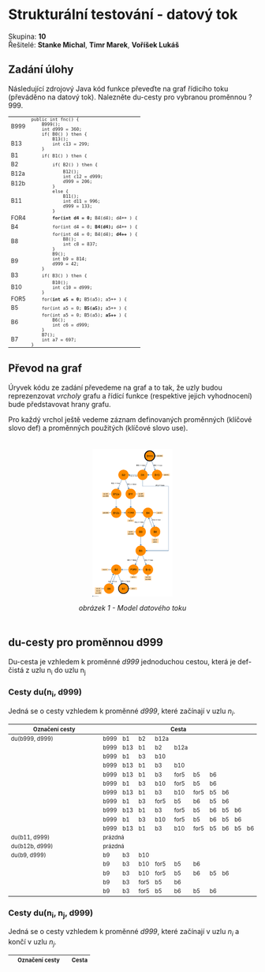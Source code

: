 <style>
h6 {
		color: #777777;
}
.labeled-img {
  text-align: center;
  padding: 20px;

}
.labeled-img .label {
  font-size: 100%;
  font-style: italic;
}
.labeled-img img {
  max-width: 50%;
  display: block;
  margin: 0px auto;
  margin-bottom: 1em;
}
.centered-box {
  margin: 0px auto;
}
table {
  font-size: 80%;
}
table.no-padding tr,
table.no-padding td+td,
table.no-padding td+td pre {
	padding-top: 0;
	padding-bottom: 0;
	margin: 0;
}
</style>

# Strukturální testování - datový tok
Skupina: **10**  
Řešitelé: **Stanke Michal**, **Timr Marek**, **Voříšek Lukáš**

## Zadání úlohy
Následující zdrojový Java kód funkce převeďte na graf řídicího toku (převáděno na datový tok). Nalezněte
du-cesty pro vybranou proměnnou ?999.

<table class="no-padding">
<tr>
<td>B999</td>
<td>
<pre style="font-size: .8em">
public int fnc() {
	B999();
	int d999 = 360;
	if( B0() ) then {
</pre>
</td>
</tr>
<tr>
<td>B13</td>
<td>
<pre style="font-size: .8em">
		B13();
		int c13 = 299;
	}
</pre>
</td>
</tr>
<tr>
<td>B1</td>
<td>
<pre style="font-size: .8em">
	if( B1() ) then {
</pre>
</td>
</tr>
<tr>
<td>B2</td>
<td>
<pre style="font-size: .8em">
		if( B2() ) then {
</pre>
</td>
</tr>
<tr>
<td>B12a</td>
<td>
<pre style="font-size: .8em">
			B12();
			int c12 = d999;
</pre>
</td>
</tr>
<tr>
<td>B12b</td>
<td>
<pre style="font-size: .8em">
			d999 = 206;
		}
</pre>
</td>
</tr>
<tr>
<td>B11</td>
<td>
<pre style="font-size: .8em">
		else {
			B11();
			int d11 = 996;
			d999 = 133;
		}
</pre>
</td>
</tr>
<tr>
<td>FOR4</td>
<td>
<pre style="font-size: .8em">
		<strong>for(int d4 = 0;</strong> B4(d4); d4++ ) {
</pre>
</td>
</tr>
<tr>
<td>B4</td>
<td>
<pre style="font-size: .8em">
		for(int d4 = 0; <strong>B4(d4);</strong> d4++ ) {
</pre>
</td>
</tr>
<tr>
<td>B8</td>
<td>
<pre style="font-size: .8em">
		for(int d4 = 0; B4(d4); <strong>d4++</strong> ) {
			B8();
			int c8 = 837;
		}
</pre>
</td>
</tr>
<tr>
<td>B9</td>
<td>
<pre style="font-size: .8em">
		B9();
		int b9 = 814;
		d999 = 42;
	}
</pre>
</td>
</tr>
<tr>
<td>B3</td>
<td>
<pre style="font-size: .8em">
	if( B3() ) then {
</pre>
</td>
</tr>
<tr>
<td>B10</td>
<td>
<pre style="font-size: .8em">
		B10();
		int c10 = d999;
	}
</pre>
</td>
</tr>
<tr>
<td>FOR5</td>
<td>
<pre style="font-size: .8em">
	for(<strong>int a5 = 0;</strong> B5(a5); a5++ ) {
</pre>
</td>
</tr>
<tr>
<td>B5</td>
<td>
<pre style="font-size: .8em">
	for(int a5 = 0; <strong>B5(a5);</strong> a5++ ) {
</pre>
</td>
</tr>
<tr>
<td>B6</td>
<td>
<pre style="font-size: .8em">
	for(int a5 = 0; B5(a5); <strong>a5++</strong> ) {
		B6();
		int c6 = d999;
	}
</pre>
</td>
</tr>
<tr>
<td>B7</td>
<td>
<pre style="font-size: .8em">
	B7();
	int a7 = 697;
}
</pre>
</td>
</tr>
</table>


<div class="page-break"></div>

## Převod na graf
Úryvek kódu ze zadání převedeme na graf a to tak, že uzly budou reprezenzovat *vrcholy* grafu a řídící funkce (respektive jejich vyhodnocení) bude představovat hrany grafu.

Pro každý vrchol ještě vedeme záznam definovaných proměnných (klíčové slovo def) a proměnných použitých (klíčové slovo use).

<div class="labeled-img">
  <img src="graph.png" style="max-height: 300px;" />
  <span class="label">obrázek 1 - Model datového toku</span>
</div>


<div class="page-break"></div>

## du-cesty pro proměnnou d999
Du-cesta je vzhledem k proměnné *d999* jednoduchou cestou, která je def-čistá z uzlu n<sub>i</sub> do uzlu n<sub>j</sub>

### Cesty du(n<sub>i</sub>, d999)
Jedná se o cesty vzhledem k proměnné *d999*, které začínají v uzlu *n<sub>i</sub>*.

<table>
	<thead>
		<tr>
			<th style="width: 35em;">Označení cesty</th>
			<th colspan="10">Cesta</th>
		</tr>
	</thead>
		<tr>
			<td>du(b999, d999)</td>
			<td>b999</td><td>b1</td><td>b2</td><td>b12a</td>
			<td colspan="20"></td>
		</tr>
		<tr>
			<td></td>
      <td>b999</td><td>b13</td><td>b1</td><td>b2</td><td>b12a</td>
			<td colspan="20"></td>
		</tr>
		<tr>
			<td></td>
      <td>b999</td><td>b1</td><td>b3</td><td>b10</td>
			<td colspan="20"></td>
		</tr>
		<tr>
			<td></td>
      <td>b999</td><td>b13</td><td>b1</td><td>b3</td><td>b10</td>
			<td colspan="20"></td>
		</tr>
		<tr>
			<td></td>
      <td>b999</td><td>b13</td><td>b1</td><td>b3</td><td>for5</td><td>b5</td><td>b6</td>
			<td colspan="20"></td>
		</tr>
		<tr>
			<td></td>
      <td>b999</td><td>b1</td><td>b3</td><td>b10</td><td>for5</td><td>b5</td><td>b6</td>
			<td colspan="20"></td>
		</tr>
		<tr>
			<td></td>
      <td>b999</td><td>b13</td><td>b1</td><td>b3</td><td>b10</td><td>for5</td><td>b5</td><td>b6</td>
			<td colspan="20"></td>
		</tr>
		<tr>
			<td></td>
      <td>b999</td><td>b1</td><td>b3</td><td>for5</td><td>b5</td><td>b6</td><td>b5</td><td>b6</td>
			<td colspan="20"></td>
		</tr>
		<tr>
			<td></td>
      <td>b999</td><td>b13</td><td>b1</td><td>b3</td><td>for5</td><td>b5</td><td>b6</td><td>b5</td><td>b6</td>
			<td colspan="20"></td>
		</tr>
		<tr>
			<td></td>
      <td>b999</td><td>b1</td><td>b3</td><td>b10</td><td>for5</td><td>b5</td><td>b6</td><td>b5</td><td>b6</td>
			<td colspan="20"></td>
		</tr>
		<tr>
			<td></td>
      <td>b999</td><td>b13</td><td>b1</td><td>b3</td><td>b10</td><td>for5</td><td>b5</td><td>b6</td><td>b5</td><td>b6</td>
		</tr>
    <!-- next section -->
		<tr>
			<td>du(b11, d999)</td>
      <td colspan="20">prázdná</td>
		</tr>
    <!-- next section -->
		<tr>
			<td>du(b12b, d999)</td>
      <td colspan="20">prázdná</td>
		</tr>
    <!-- next section -->
		<tr>
			<td>du(b9, d999)</td>
      <td>b9</td><td>b3</td><td>b10</td>
      <td colspan="20"></td>
		</tr>
		<tr>
			<td></td>
      <td>b9</td><td>b3</td><td>b10</td><td>for5</td><td>b5</td><td>b6</td>
			<td colspan="20"></td>
		</tr>
		<tr>
			<td></td>
      <td>b9</td><td>b3</td><td>b10</td><td>for5</td><td>b5</td><td>b6</td><td>b5</td><td>b6</td>
			<td colspan="20"></td>
		</tr>
		<tr>
			<td></td>
      <td>b9</td><td>b3</td><td>for5</td><td>b5</td><td>b6</td>
			<td colspan="20"></td>
		</tr>
		<tr>
			<td></td>
      <td>b9</td><td>b3</td><td>for5</td><td>b5</td><td>b6</td><td>b5</td><td>b6</td>
			<td colspan="20"></td>
		</tr>
	</tbody>
</table>


<div class="page-break"></div>

### Cesty du(n<sub>i</sub>, n<sub>j</sub>, d999)
Jedná se o cesty vzhledem k proměnné *d999*, které začínají v uzlu&nbsp;*n<sub>i</sub>*
a končí v uzlu&nbsp;*n<sub>j</sub>.*

<table>
	<thead>
		<tr>
			<th style="width: 10em;">Označení cesty</th>
			<th colspan="20">Cesta</th>
		</tr>
	</thead>
  <tbody>

  </tbody>
</table>
